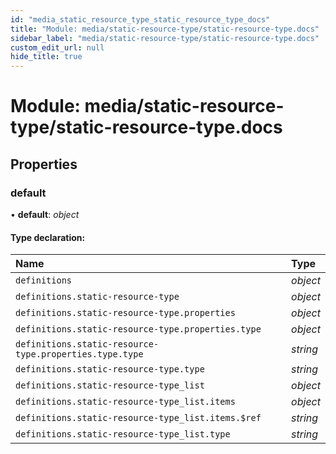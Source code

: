 ```yaml
---
id: "media_static_resource_type_static_resource_type_docs"
title: "Module: media/static-resource-type/static-resource-type.docs"
sidebar_label: "media/static-resource-type/static-resource-type.docs"
custom_edit_url: null
hide_title: true
---
```


# Module: media/static-resource-type/static-resource-type.docs

## Properties

### default

• **default**: *object*

#### Type declaration:

| Name | Type |
| :------ | :------ |
| `definitions` | *object* |
| `definitions.static-resource-type` | *object* |
| `definitions.static-resource-type.properties` | *object* |
| `definitions.static-resource-type.properties.type` | *object* |
| `definitions.static-resource-type.properties.type.type` | *string* |
| `definitions.static-resource-type.type` | *string* |
| `definitions.static-resource-type_list` | *object* |
| `definitions.static-resource-type_list.items` | *object* |
| `definitions.static-resource-type_list.items.$ref` | *string* |
| `definitions.static-resource-type_list.type` | *string* |
